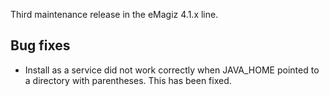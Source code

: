 Third maintenance release in the eMagiz 4.1.x line.
## Bug fixes
- Install as a service did not work correctly when JAVA_HOME pointed to a directory with parentheses. This has been fixed.

